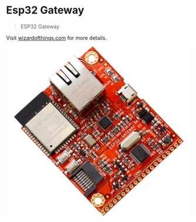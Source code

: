 # Esp32 Gateway

> ESP32 Gateway

Visit [wizardofthings.com](https://wizardofthings.com) for more details.

![](images/prototype/front.jpg)
